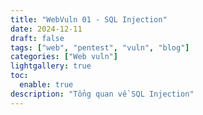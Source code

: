 ```yaml
---
title: "WebVuln 01 - SQL Injection"
date: 2024-12-11
draft: false
tags: ["web", "pentest", "vuln", "blog"]
categories: ["Web vuln"]
lightgallery: true
toc:
  enable: true
description: "Tổng quan về SQL Injection"
---
```

